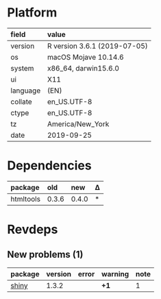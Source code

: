 # Platform

|field    |value                        |
|:--------|:----------------------------|
|version  |R version 3.6.1 (2019-07-05) |
|os       |macOS Mojave 10.14.6         |
|system   |x86_64, darwin15.6.0         |
|ui       |X11                          |
|language |(EN)                         |
|collate  |en_US.UTF-8                  |
|ctype    |en_US.UTF-8                  |
|tz       |America/New_York             |
|date     |2019-09-25                   |

# Dependencies

|package   |old   |new   |Δ  |
|:---------|:-----|:-----|:--|
|htmltools |0.3.6 |0.4.0 |*  |

# Revdeps

## New problems (1)

|package                    |version |error |warning |note |
|:--------------------------|:-------|:-----|:-------|:----|
|[shiny](problems.md#shiny) |1.3.2   |      |__+1__  |1    |

